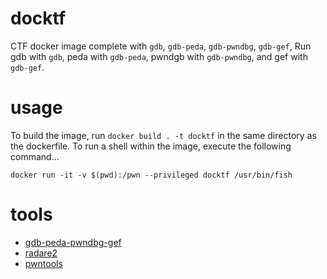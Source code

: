 # docktf
CTF docker image complete with `gdb`, `gdb-peda`, `gdb-pwndbg`, `gdb-gef`, Run gdb with `gdb`, peda with `gdb-peda`, pwndgb with `gdb-pwndbg`, and gef with `gdb-gef`.

# usage
To build the image, run `docker build . -t docktf` in the same directory as the dockerfile.
To run a shell within the image, execute the following command...
```
docker run -it -v $(pwd):/pwn --privileged docktf /usr/bin/fish
```

# tools
- [gdb-peda-pwndbg-gef](https://github.com/apogiatzis/gdb-peda-pwndbg-gef)
- [radare2](https://github.com/radareorg/radare2)
- [pwntools](https://github.com/Gallopsled/pwntools) 
